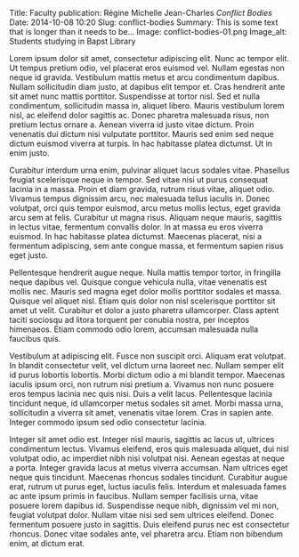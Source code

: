 Title: Faculty publication: Régine Michelle Jean-Charles <em>Conflict Bodies</em>
Date: 2014-10-08 10:20
Slug: conflict-bodies
Summary: This is some text that is longer than it needs to be...
Image: conflict-bodies-01.png
Image_alt: Students studying in Bapst Library

Lorem ipsum dolor sit amet, consectetur adipiscing elit. Nunc ac tempor elit. Ut tempus pretium odio, vel placerat eros euismod vel. Nullam egestas non neque id gravida. Vestibulum mattis metus et arcu condimentum dapibus. Nullam sollicitudin diam justo, at dapibus elit tempor et. Cras hendrerit ante sit amet nunc mattis porttitor. Suspendisse at tortor nisl. Sed et nulla condimentum, sollicitudin massa in, aliquet libero. Mauris vestibulum lorem nisl, ac eleifend dolor sagittis ac. Donec pharetra malesuada risus, non pretium lectus ornare a. Aenean viverra id justo vitae dictum. Proin venenatis dui dictum nisi vulputate porttitor. Mauris sed enim sed neque dictum euismod viverra at turpis. In hac habitasse platea dictumst. Ut in enim justo.

Curabitur interdum urna enim, pulvinar aliquet lacus sodales vitae. Phasellus feugiat scelerisque neque in tempor. Sed vitae nisi ut purus consequat lacinia in a massa. Proin et diam gravida, rutrum risus vitae, aliquet odio. Vivamus tempus dignissim arcu, nec malesuada tellus iaculis in. Donec volutpat, orci quis tempor euismod, arcu metus mollis lectus, eget gravida arcu sem at felis. Curabitur ut magna risus. Aliquam neque mauris, sagittis in lectus vitae, fermentum convallis dolor. In at massa eu eros viverra euismod. In hac habitasse platea dictumst. Maecenas placerat, nisi a fermentum adipiscing, sem ante congue massa, et fermentum sapien risus eget justo.

Pellentesque hendrerit augue neque. Nulla mattis tempor tortor, in fringilla neque dapibus vel. Quisque congue vehicula nulla, vitae venenatis est mollis nec. Mauris sed magna eget dolor mollis porttitor sodales et massa. Quisque vel aliquet nisl. Etiam quis dolor non nisl scelerisque porttitor sit amet ut velit. Curabitur et dolor a justo pharetra ullamcorper. Class aptent taciti sociosqu ad litora torquent per conubia nostra, per inceptos himenaeos. Etiam commodo odio lorem, accumsan malesuada nulla faucibus quis.

Vestibulum at adipiscing elit. Fusce non suscipit orci. Aliquam erat volutpat. In blandit consectetur velit, vel dictum urna laoreet nec. Nullam semper elit id purus lobortis lobortis. Morbi dictum odio a mi blandit tempor. Maecenas iaculis ipsum orci, non rutrum nisi pretium a. Vivamus non nunc posuere eros tempus lacinia nec quis nisi. Duis a velit lacus. Pellentesque lacinia tincidunt neque, id ullamcorper metus sodales sit amet. Morbi massa urna, sollicitudin a viverra sit amet, venenatis vitae lorem. Cras in sapien ante. Integer commodo ipsum sed odio consectetur lacinia.

Integer sit amet odio est. Integer nisl mauris, sagittis ac lacus ut, ultrices condimentum lectus. Vivamus eleifend, eros quis malesuada aliquet, dui nisl volutpat odio, ac imperdiet nibh nisi volutpat nisi. Aenean egestas at neque a porta. Integer gravida lacus at metus viverra accumsan. Nam ultrices eget neque quis tincidunt. Maecenas rhoncus sodales tincidunt. Curabitur augue erat, rutrum ut purus eget, luctus iaculis felis. Interdum et malesuada fames ac ante ipsum primis in faucibus. Nullam semper facilisis urna, vitae posuere lorem dapibus id. Suspendisse neque nibh, dignissim vel mi non, feugiat volutpat dolor. Nullam vitae nisi sed sem ultrices eleifend. Donec fermentum posuere justo in sagittis. Duis eleifend purus nec est consectetur rhoncus. Donec vitae sodales ante, vel pharetra arcu. Etiam non bibendum enim, at dictum erat.